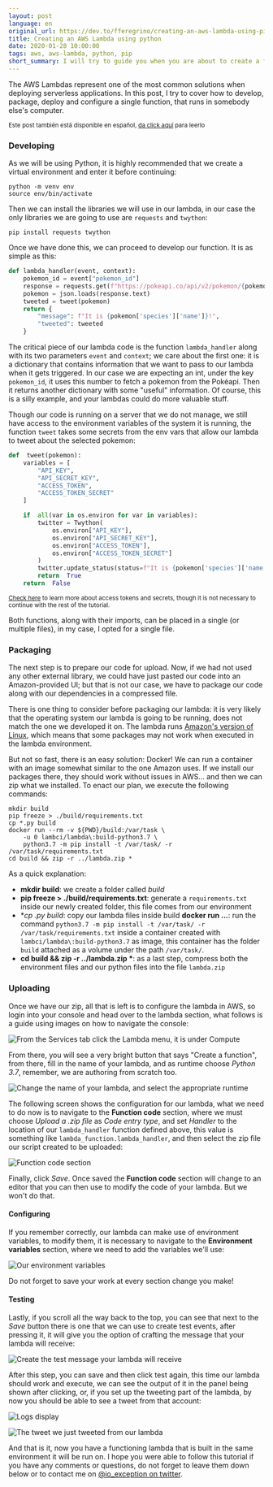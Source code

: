 ```yaml
---
layout: post
language: en
original_url: https://dev.to/fferegrino/creating-an-aws-lambda-using-pipenv-2h4a
title: Creating an AWS Lambda using python
date: 2020-01-28 10:00:00
tags: aws, aws-lambda, python, pip
short_summary: I will try to guide you when you are about to create a function that operates under the serverless paradigm. 
---
```

The AWS Lambdas represent one of the most common solutions when deploying serverless applications. In this post, I try to cover how to develop, package, deploy and configure a single function, that runs in somebody else's computer.

<small>Este post también está disponible en español, [da click aquí](https://dev.to/fferegrino/creando-una-lambda-en-aws-usando-pipenv-14mh) para leerlo</small>

### Developing

As we will be using Python, it is highly recommended that we create a virtual environment and enter it before continuing:

```shell
python -m venv env
source env/bin/activate
```

Then we can install the libraries we will use in our lambda, in our case the only libraries we are going to use are `requests` and `twython`:

```shell
pip install requests twython 
```

Once we have done this, we can proceed to develop our function. It is as simple as this:

```python
def lambda_handler(event, context):
    pokemon_id = event["pokemon_id"]
    response = requests.get(f"https://pokeapi.co/api/v2/pokemon/{pokemon_id}/")
    pokemon = json.loads(response.text)
    tweeted = tweet(pokemon)
    return {
        "message": f"It is {pokemon['species']['name']}!",
        "tweeted": tweeted
    }
```

The critical piece of our lambda code is the function `lambda_handler` along with its two parameters `event` and `context`; we care about the first one: it is a dictionary that contains information that we want to pass to our lambda when it gets triggered. In our case we are expecting an int, under the key `pokemon_id`, it uses this number to fetch a pokemon from the Pokéapi. Then it returns another dictionary with some "useful" information. Of course, this is a silly example, and your lambdas could do more valuable stuff.

Though our code is running on a server that we do not manage, we still have access to the environment variables of the system it is running, the function `tweet`  takes some secrets from the env vars that allow our lambda to tweet about the selected pokemon:

```python
def  tweet(pokemon):
    variables = [
        "API_KEY",
        "API_SECRET_KEY",
        "ACCESS_TOKEN",
        "ACCESS_TOKEN_SECRET"
    ]

    if  all(var in os.environ for var in variables):
        twitter = Twython(
            os.environ["API_KEY"],
            os.environ["API_SECRET_KEY"],
            os.environ["ACCESS_TOKEN"],
            os.environ["ACCESS_TOKEN_SECRET"]
        )
        twitter.update_status(status=f"It is {pokemon['species']['name']}!")
        return  True
    return  False
```
<small>[Check here](https://developer.twitter.com/en/docs/basics/authentication/oauth-1-0a/obtaining-user-access-tokens) to learn more about access tokens and secrets, though it is not necessary to continue with the rest of the tutorial.</small>

Both functions, along with their imports, can be placed in a single (or multiple files), in my case, I opted for a single file.

### Packaging

The next step is to prepare our code for upload. Now, if we had not used any other external library, we could have just pasted our code into an Amazon-provided UI; but that is not our case, we have to package our code along with our dependencies in a compressed file. 

There is one thing to consider before packaging our lambda: it is very likely that the operating system our lambda is going to be running, does not match the one we developed it on. The lambda runs [Amazon's version of Linux](https://aws.amazon.com/amazon-linux-ami/), which means that some packages may not work when executed in the lambda environment.

But not so fast, there is an easy solution: Docker! We can run a container with an image somewhat similar to the one Amazon uses. If we install our packages there, they should work without issues in AWS... and then we can zip what we installed. To enact our plan, we execute the following commands:

```shell
mkdir build
pip freeze > ./build/requirements.txt
cp *.py build
docker run --rm -v ${PWD}/build:/var/task \
    -u 0 lambci/lambda\:build-python3.7 \
    python3.7 -m pip install -t /var/task/ -r /var/task/requirements.txt
cd build && zip -r ../lambda.zip *
```
 As a quick explanation:
 
 - **mkdir build**: we create a folder called *build*  
 - **pip freeze > ./build/requirements.txt**: generate a `requirements.txt` inside our newly created folder, this file comes from our environment  
 - **cp *.py build**: copy our lambda files inside build
**docker run ...**: run the command `python3.7 -m pip install -t /var/task/ -r /var/task/requirements.txt` inside a container created with `lambci/lambda\:build-python3.7` as image, this container has the folder `build` attached as a volume under the path `/var/task/`.  
 - **cd build && zip -r ../lambda.zip \***: as a last step, compress both the environment files and our python files into the file `lambda.zip`

### Uploading

Once we have our zip, all that is left is to configure the lambda in AWS, so login into your console and head over to the lambda section, what follows is a guide using images on how to navigate the console:

![From the Services tab click the Lambda menu, it is under Compute](https://thepracticaldev.s3.amazonaws.com/i/qpq77qck8r1sfqfjipe3.png)

From there, you will see a very bright button that says "Create a function", from there, fill in the name of your lambda, and as runtime choose *Python 3.7*, remember, we are authoring from scratch too.

![Change the name of your lambda, and select the appropriate runtime](https://thepracticaldev.s3.amazonaws.com/i/gqfnf3z2rd1f0ybmw6ca.png)

The following screen shows the configuration for our lambda, what we need to do now is to navigate to the **Function code** section, where we must choose *Upload a .zip file* as *Code entry type*, and set *Handler* to the location of our `lambda_handler` function defined above, this value is something like `lambda_function.lambda_handler`, and then select the zip file our script created to be uploaded:


![Function code section](https://thepracticaldev.s3.amazonaws.com/i/m6apg8dajp743gort1f3.png)

Finally, click *Save*. Once saved the **Function code** section will change to an editor that you can then use to modify the code of your lambda. But we won't do that.

#### Configuring

If you remember correctly, our lambda can make use of environment variables, to modify them, it is necessary to navigate to the **Environment variables** section, where we need to add the variables we'll use:

![Our environment variables](https://thepracticaldev.s3.amazonaws.com/i/bjhqss38oiqryqjgl9g2.png)

Do not forget to save your work at every section change you make!

#### Testing
Lastly, if you scroll all the way back to the top, you can see that next to the *Save* button there is one that we can use to create test events, after pressing it, it will give you the option of crafting the message that your lambda will receive:

![Create the test message your lambda will receive](https://thepracticaldev.s3.amazonaws.com/i/4h117l40fu6dlfbg3s64.png)

After this step, you can save and then click test again, this time our lambda should work and execute, we can see the output of it in the panel being shown after clicking, or, if you set up the tweeting part of the lambda, by now you should be able to see a tweet from that account:

![Logs display](https://thepracticaldev.s3.amazonaws.com/i/dpu6v1zc6ttydkjzazj1.png)

![The tweet we just tweeted from our lambda](https://thepracticaldev.s3.amazonaws.com/i/3okqr3xxu062y9khz9oj.png)

And that is it, now you have a functioning lambda that is built in the same environment it will be run on. I hope you were able to follow this tutorial if you have any comments or questions, do not forget to leave them down below or to contact me on [@io_exception on twitter](https://twitter.com/io_exception/).
